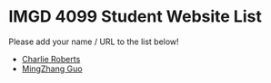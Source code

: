 # IMGD 4099 Student Website List
Please add your name / URL to the list below!

- [Charlie Roberts](http://charlie-roberts.com)
- [MingZhang Guo](https://github.com/A-PLAYER/4099_MingZhang-Guo.git)
